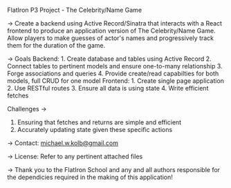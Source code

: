 FlatIron P3 Project - The Celebrity/Name Game

-> Create a backend using Active Record/Sinatra that interacts with a React frontend to produce an application version of The Celebrity/Name Game.  Allow players to make guesses of actor's names and progressively track them for the duration of the game.

-> Goals
  Backend:
    1. Create database and tables using Active Record
    2. Connect tables to pertinent models and ensure one-to-many relationship
    3. Forge associations and queries
    4. Provide create/read capabilties for both models, full CRUD for one model
   Frontend:
    1. Create single page application
    2. Use RESTful routes
    3. Ensure all data is using state
    4. Write efficient fetches

Challenges -> 
  1. Ensuring that fetches and returns are simple and efficient
  2. Accurately updating state given these specific actions

-> Contact: michael.w.kolb@gmail.com

-> License: Refer to any pertinent attached files

-> Thank you to the FlatIron School and any and all authors responsible for the dependicies required in the making of this application!